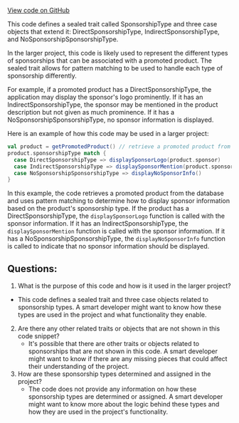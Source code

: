 [View code on GitHub](https://github.com/misbahsy/the-algorithm/product-mixer/core/src/main/scala/com/twitter/product_mixer/core/model/marshalling/response/urt/promoted/SponsorshipType.scala)

This code defines a sealed trait called SponsorshipType and three case objects that extend it: DirectSponsorshipType, IndirectSponsorshipType, and NoSponsorshipSponsorshipType. 

In the larger project, this code is likely used to represent the different types of sponsorships that can be associated with a promoted product. The sealed trait allows for pattern matching to be used to handle each type of sponsorship differently. 

For example, if a promoted product has a DirectSponsorshipType, the application may display the sponsor's logo prominently. If it has an IndirectSponsorshipType, the sponsor may be mentioned in the product description but not given as much prominence. If it has a NoSponsorshipSponsorshipType, no sponsor information is displayed. 

Here is an example of how this code may be used in a larger project:

```scala
val product = getPromotedProduct() // retrieve a promoted product from the database
product.sponsorshipType match {
  case DirectSponsorshipType => displaySponsorLogo(product.sponsor)
  case IndirectSponsorshipType => displaySponsorMention(product.sponsor)
  case NoSponsorshipSponsorshipType => displayNoSponsorInfo()
}
```

In this example, the code retrieves a promoted product from the database and uses pattern matching to determine how to display sponsor information based on the product's sponsorship type. If the product has a DirectSponsorshipType, the `displaySponsorLogo` function is called with the sponsor information. If it has an IndirectSponsorshipType, the `displaySponsorMention` function is called with the sponsor information. If it has a NoSponsorshipSponsorshipType, the `displayNoSponsorInfo` function is called to indicate that no sponsor information should be displayed.
## Questions: 
 1. What is the purpose of this code and how is it used in the larger project?
   - This code defines a sealed trait and three case objects related to sponsorship types. A smart developer might want to know how these types are used in the project and what functionality they enable.
2. Are there any other related traits or objects that are not shown in this code snippet?
   - It's possible that there are other traits or objects related to sponsorships that are not shown in this code. A smart developer might want to know if there are any missing pieces that could affect their understanding of the project.
3. How are these sponsorship types determined and assigned in the project?
   - The code does not provide any information on how these sponsorship types are determined or assigned. A smart developer might want to know more about the logic behind these types and how they are used in the project's functionality.